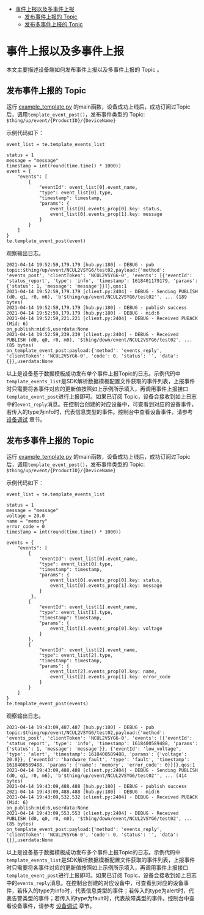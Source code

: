 * [事件上报以及多事件上报](#事件上报以及多事件上报)
  * [发布事件上报的 Topic ](#发布事件上报的-Topic)
  * [发布多事件上报的 Topic ](#发布多事件上报的-Topic)

# 事件上报以及多事件上报

本文主要描述设备端如何发布事件上报以及多事件上报的 Topic 。

## 发布事件上报的 Topic 

运行 [example_template.py](../sample/template/example_template.py) 的main函数，设备成功上线后，成功订阅过Topic后，调用`template_event_post()`，发布事件类型的 Topic:
`$thing/up/event/{ProductID}/{DeviceName}`

示例代码如下：

```
event_list = te.template_events_list

status = 1
message = "message"
timestamp = int(round(time.time() * 1000))
event = {
    "events": [
        {
            "eventId": event_list[0].event_name,
            "type": event_list[0].type,
            "timestamp": timestamp,
            "params": {
                event_list[0].events_prop[0].key: status,
                event_list[0].events_prop[1].key: message
            }
        }
    ]
}
te.template_event_post(event)
```

观察输出日志。

```
2021-04-14 19:52:59,179.179 [hub.py:180] - DEBUG - pub topic:$thing/up/event/NCUL2VSYG6/test02,payload:{'method': 'events_post', 'clientToken': 'NCUL2VSYG6-0', 'events': [{'eventId': 'status_report', 'type': 'info', 'timestamp': 1618401179179, 'params': {'status': 1, 'message': 'message'}}]},qos:1
2021-04-14 19:52:59,179.179 [client.py:2404] - DEBUG - Sending PUBLISH (d0, q1, r0, m6), 'b'$thing/up/event/NCUL2VSYG6/test02'', ... (189 bytes)
2021-04-14 19:52:59,179.179 [hub.py:180] - DEBUG - publish success
2021-04-14 19:52:59,179.179 [hub.py:180] - DEBUG - mid:6
2021-04-14 19:52:59,221.221 [client.py:2404] - DEBUG - Received PUBACK (Mid: 6)
on_publish:mid:6,userdata:None
2021-04-14 19:52:59,239.239 [client.py:2404] - DEBUG - Received PUBLISH (d0, q0, r0, m0), '$thing/down/event/NCUL2VSYG6/test02', ...  (85 bytes)
on_template_event_post:payload:{'method': 'events_reply', 'clientToken': 'NCUL2VSYG6-0', 'code': 0, 'status': '', 'data': {}},userdata:None
```
以上是设备基于数据模板成功发布单个事件上报Topic的日志。示例代码中`template_events_list`是SDK解析数据模板配置文件获取的事件列表，上报事件时只需要将各事件对应的更新值按照如上示例所示填入，再调用事件上报接口`template_event_post`进行上报即可。如果已订阅 Topic，设备会接收到如上日志中的`event_reply`消息。在控制台创建的对应设备中，可查看到对应的设备事件，若传入的type为info时，代表信息类型的事件。控制台中查看设备事件，请参考 [设备调试](https://cloud.tencent.com/document/product/1081/34741) 章节。

## 发布多事件上报的 Topic 

运行 [example_template.py](../sample/template/example_template.py) 的main函数，设备成功上线后，成功订阅过Topic后，调用`template_event_post()`，发布事件类型的 Topic:
`$thing/up/event/{ProductID}/{DeviceName}`

示例代码如下：

```
event_list = te.template_events_list

status = 1
message = "message"
voltage = 20.0
name = "memory"
error_code = 0
timestamp = int(round(time.time() * 1000))

events = {
    "events": [
        {
            "eventId": event_list[0].event_name,
            "type": event_list[0].type,
            "timestamp": timestamp,
            "params": {
                event_list[0].events_prop[0].key: status,
                event_list[0].events_prop[1].key: message
            }
		 },
        {
            "eventId": event_list[1].event_name,
            "type": event_list[1].type,
            "timestamp": timestamp,
            "params": {
                event_list[1].events_prop[0].key: voltage
            }
        },
        {
            "eventId": event_list[2].event_name,
            "type": event_list[2].type,
            "timestamp": timestamp,
            "params": {
                event_list[2].events_prop[0].key: name,
                event_list[2].events_prop[1].key: error_code
            }
        }
    ]
}
te.template_event_post(events)
```

观察输出日志。

```
2021-04-14 19:43:09,487.487 [hub.py:180] - DEBUG - pub topic:$thing/up/event/NCUL2VSYG6/test02,payload:{'method': 'events_post', 'clientToken': 'NCUL2VSYG6-0', 'events': [{'eventId': 'status_report', 'type': 'info', 'timestamp': 1618400589488, 'params': {'status': 1, 'message': 'message'}}, {'eventId': 'low_voltage', 'type': 'alert', 'timestamp': 1618400589488, 'params': {'voltage': 20.0}}, {'eventId': 'hardware_fault', 'type': 'fault', 'timestamp': 1618400589488, 'params': {'name': 'memory', 'error_code': 0}}]},qos:1
2021-04-14 19:43:09,488.488 [client.py:2404] - DEBUG - Sending PUBLISH (d0, q1, r0, m6), 'b'$thing/up/event/NCUL2VSYG6/test02'', ... (414 bytes)
2021-04-14 19:43:09,488.488 [hub.py:180] - DEBUG - publish success
2021-04-14 19:43:09,488.488 [hub.py:180] - DEBUG - mid:6
2021-04-14 19:43:09,532.532 [client.py:2404] - DEBUG - Received PUBACK (Mid: 6)
on_publish:mid:6,userdata:None
2021-04-14 19:43:09,553.553 [client.py:2404] - DEBUG - Received PUBLISH (d0, q0, r0, m0), '$thing/down/event/NCUL2VSYG6/test02', ...  (85 bytes)
on_template_event_post:payload:{'method': 'events_reply', 'clientToken': 'NCUL2VSYG6-0', 'code': 0, 'status': '', 'data': {}},userdata:None
```

以上是设备基于数据模板成功发布多个事件上报Topic的日志。示例代码中`template_events_list`是SDK解析数据模板配置文件获取的事件列表，上报事件时只需要将各事件对应的更新值按照如上示例所示填入，再调用事件上报接口`template_event_post`进行上报即可。如果已订阅 Topic，设备会接收到如上日志中的`events_reply`消息。在控制台创建的对应设备中，可查看到对应的设备事件，若传入的type为info时，代表信息类型的事件；若传入的type为alert时，代表告警类型的事件；若传入的type为fault时，代表故障类型的事件。控制台中查看设备事件，请参考 [设备调试](https://cloud.tencent.com/document/product/1081/34741) 章节。
